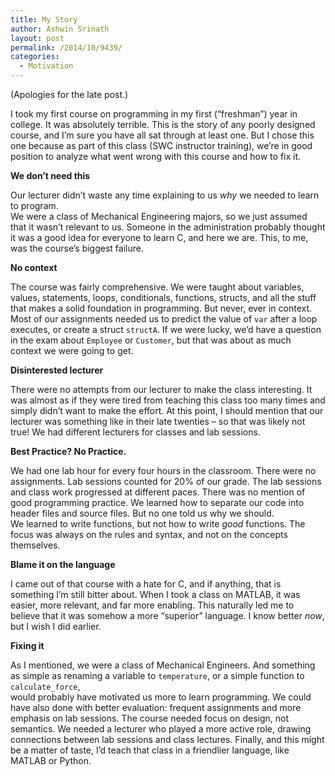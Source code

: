 ```yaml
---
title: My Story
author: Ashwin Srinath
layout: post
permalink: /2014/10/9439/
categories:
  - Motivation
---
```

(Apologies for the late post.)

I took my first course on programming in my first (&#8220;freshman&#8221;) year in college. It was absolutely terrible. This is the story of any poorly designed course, and I&#8217;m sure you have all sat through at least one. But I chose this one because as part of this class (SWC instructor training), we&#8217;re in good position to analyze what went wrong with this course and how to fix it.

**We don&#8217;t need this**

Our lecturer didn&#8217;t waste any time explaining to us *why* we needed to learn to program.  
We were a class of Mechanical Engineering majors, so we just assumed that it wasn&#8217;t relevant to us. Someone in the administration probably thought it was a good idea for everyone to learn C, and here we are. This, to me, was the course&#8217;s biggest failure.

**No context**

The course was fairly comprehensive. We were taught about variables, values, statements, loops, conditionals, functions, structs, and all the stuff that makes a solid foundation in programming. But never, ever in context. Most of our assignments needed us to predict the value of `var` after a loop executes, or create a struct `structA`. If we were lucky, we&#8217;d have a question in the exam about `Employee` or `Customer`, but that was about as much  
context we were going to get.

**Disinterested lecturer**

There were no attempts from our lecturer to make the class interesting. It was almost as if they were tired from teaching this class too many times and simply didn&#8217;t want to make the effort. At this point, I should mention that our lecturer was something like in their late twenties &#8211; so that was likely not true! We had different lecturers for classes and lab sessions.

**Best Practice? No Practice.**

We had one lab hour for every four hours in the classroom. There were no assignments. Lab sessions counted for 20% of our grade. The lab sessions and class work progressed at different paces. There was no mention of good programming practice. We learned how to separate our code into header files and source files. But no one told us why we should.  
We learned to write functions, but not how to write *good* functions. The focus was always on the rules and syntax, and not on the concepts themselves.

**Blame it on the language**

I came out of that course with a hate for C, and if anything, that is something I&#8217;m still bitter about. When I took a class on MATLAB, it was easier, more relevant, and far more enabling. This naturally led me to believe that it was somehow a more &#8220;superior&#8221; language. I know better *now*, but I wish I did earlier.

**Fixing it**

As I mentioned, we were a class of Mechanical Engineers. And something as simple as renaming a variable to `temperature`, or a simple function to `calculate_force`,  
would probably have motivated us more to learn programming. We could have also done with better evaluation: frequent assignments and more emphasis on lab sessions. The course needed focus on design, not semantics. We needed a lecturer who played a more active role, drawing connections between lab sessions and class lectures. Finally, and this might be a matter of taste, I&#8217;d teach that class in a friendlier language, like MATLAB or Python.